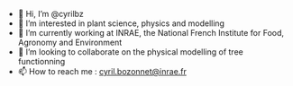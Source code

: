 - 👋 Hi, I’m @cyrilbz
- 👀 I’m interested in plant science, physics and modelling
- 🌱 I’m currently working at INRAE, the National French Institute for Food, Agronomy and Environment
- 💞️ I’m looking to collaborate on the physical modelling of tree functionning
- 📫 How to reach me : cyril.bozonnet@inrae.fr

<!---
cyrilbz/cyrilbz is a ✨ special ✨ repository because its `README.md` (this file) appears on your GitHub profile.
You can click the Preview link to take a look at your changes.
--->
